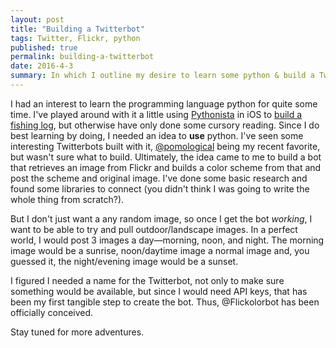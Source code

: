 ```yaml
---
layout: post
title: "Building a Twitterbot"
tags: Twitter, Flickr, python
published: true
permalink: building-a-twitterbot
date: 2016-4-3
summary: In which I outline my desire to learn some python & build a Twitterbot.
---
```

 I had an interest to learn the programming language python for quite some time. I've played around with it a little using [Pythonista](https://geo.itunes.apple.com/us/app/pythonista/id528579881?at=10lKmy) in iOS to [build a fishing log](https://miklb.com/use-pythonista-to-get-weather-of-current-location-into-drafts-app), but otherwise have only done some cursory reading. Since I do best learning by doing, I needed an idea to **use** python. I've seen some interesting Twitterbots built with it, [@pomological](https://twitter.com/pomological) being my recent favorite, but wasn't sure what to build. Ultimately, the idea came to me to build a bot that retrieves an image from Flickr and builds a color scheme from that and post the scheme and original image. I've done some basic research and found some libraries to connect (you didn't think I was going to write the whole thing from scratch?).

 But I don't just want a any random image, so once I get the bot *working*, I want to be able to try and pull outdoor/landscape images. In a perfect world, I would post 3 images a day—morning, noon, and night. The morning image would be a sunrise, noon/daytime image a normal image and, you guessed it, the night/evening image would be a sunset.

 I figured I needed a name for the Twitterbot, not only to make sure something would be available, but since I would need API keys, that has been my first tangible step to create the bot. Thus, @Flickolorbot has been officially conceived.

 Stay tuned for more adventures.

 <a href="https://brid.gy/publish/twitter"></a>
